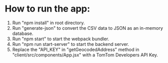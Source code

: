 # How to run the app:

1. Run "npm install" in root directory.
2. Run "generate-json" to convert the CSV data to JSON as an in-memory database.
3. Run "npm start" to start the webpack bundler.
4. Run "npm run start-server" to start the backend server.
5. Replace the "API_KEY" in "getGeocodedAddress" method in "client/src/components/App.jsx" with a TomTom Developers API Key.
